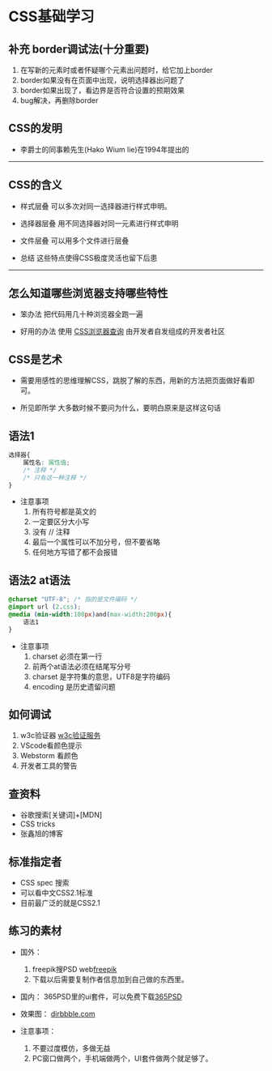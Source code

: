 # CSS基础学习

## **补充 border调试法**(十分重要)
1.  在写新的元素时或者怀疑哪个元素出问题时，给它加上border
2.  border如果没有在页面中出现，说明选择器出问题了
3.  border如果出现了，看边界是否符合设置的预期效果
4.  bug解决，再删除border

## CSS的发明
- 李爵士的同事赖先生(Hako Wium lie)在1994年提出的

------ 

## CSS的含义
- 样式层叠
  可以多次对同一选择器进行样式申明。

- 选择器层叠
  用不同选择器对同一元素进行样式申明

- 文件层叠
  可以用多个文件进行层叠

- 总结
  这些特点使得CSS极度灵活也留下后患

------

## 怎么知道哪些浏览器支持哪些特性
- 笨办法
  把代码用几十种浏览器全跑一遍

- 好用的办法
  使用 [CSS浏览器查询](http://caniuse.com)
  由开发者自发组成的开发者社区

## CSS是艺术
- 需要用感性的思维理解CSS，跳脱了解的东西，用新的方法把页面做好看即可。

- 所见即所学
  大多数时候不要问为什么，要明白原来是这样这句话

## 语法1
```css
选择器{
    属性名: 属性值;
    /* 注释 */
    /* 只有这一种注释 */
}
```
- 注意事项
  1.  所有符号都是英文的
  2.  一定要区分大小写
  3.  没有 // 注释
  4.  最后一个属性可以不加分号，但不要省略
  5.  任何地方写错了都不会报错

## 语法2 at语法
```css
@charset "UTF-8"; /* 指的是文件编码 */
@import url (2.css);
@media (min-width:100px)and(max-width:200px){
    语法1
} 
```
- 注意事项
  1.  charset 必须在第一行
  2.  前两个at语法必须在结尾写分号
  3.  charset 是字符集的意思，UTF8是字符编码
  4.  encoding 是历史遗留问题

## 如何调试
1.  w3c验证器 [w3c验证服务](https://jigsaw.w3.org/css-validator/)
2.  VScode看颜色提示 
3.  Webstorm 看颜色
4.  开发者工具的警告

## 查资料
- 谷歌搜索[关键词]+[MDN]
- CSS tricks
- 张鑫旭的博客

## 标准指定者
- CSS spec 搜索
- 可以看中文CSS2.1标准
- 目前最广泛的就是CSS2.1

## 练习的素材
- 国外：
  1.  freepik搜PSD web[freepik](https://www.freepik.com/search?format=search&query=web&type=psd)
  2.  下载以后需要复制作者信息加到自己做的东西里。

- 国内：
  365PSD里的ui套件，可以免费下载[365PSD](https://cn.365psd.com/free-psd/ui-kits)

- 效果图：
  [dirbbble.com](https://dribbble.com/search/web)

- 注意事项：
  1.  不要过度模仿，多做无益
  2.  PC窗口做两个，手机端做两个，UI套件做两个就足够了。
